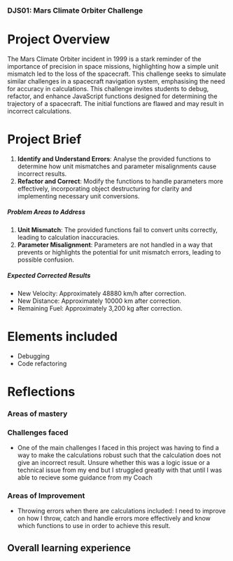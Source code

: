 ### DJS01: Mars Climate Orbiter Challenge


# Project Overview
The Mars Climate Orbiter incident in 1999 is a stark reminder of the importance of precision in space missions, highlighting how a simple unit mismatch led to the loss of the spacecraft. This challenge seeks to simulate similar challenges in a spacecraft navigation system, emphasising the need for accuracy in calculations. This challenge invites students to debug, refactor, and enhance JavaScript functions designed for determining the trajectory of a spacecraft. The initial functions are flawed and may result in incorrect calculations.

# Project Brief
1. **Identify and Understand Errors**: Analyse the provided functions to determine how unit mismatches and parameter misalignments cause incorrect results.
2. **Refactor and Correct**: Modify the functions to handle parameters more effectively, incorporating object destructuring for clarity and implementing necessary unit conversions.

##### Problem Areas to Address
1. **Unit Mismatch**: The provided functions fail to convert units correctly, leading to calculation inaccuracies.
2. **Parameter Misalignment**: Parameters are not handled in a way that prevents or highlights the potential for unit mismatch errors, leading to possible confusion.

##### Expected Corrected Results
- New Velocity: Approximately 48880 km/h after correction.
- New Distance: Approximately 10000 km after correction.
- Remaining Fuel: Approximately 3,200 kg after correction.

# Elements included 
- Debugging 
- Code refactoring

# Reflections 

### Areas of mastery 

### Challenges faced 
- One of the main challenges I faced in this project was having to find a way to make the calculations robust such that the calculation does not give an incorrect result. Unsure whether this was a logic issue or a technical issue from my end but I struggled greatly with that until I was able to recieve some guidance from my Coach   

### Areas of Improvement 
- Throwing errors when there are calculations included: I need to improve on how I throw, catch and handle errors more effectively and know which functions to use in order to achieve this result. 

## Overall learning experience